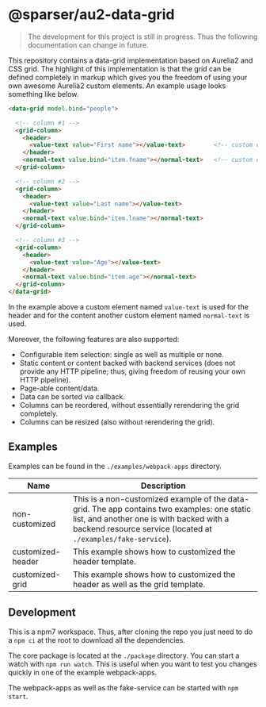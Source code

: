 # @sparser/au2-data-grid

> The development for this project is still in progress. Thus the following documentation can change in future.

This repository contains a data-grid implementation based on Aurelia2 and CSS grid. The highlight of this implementation is that the grid can be defined completely in markup which gives you the freedom of using your own awesome Aurelia2 custom elements. An example usage looks something like below.

```html
<data-grid model.bind="people">

  <!-- column #1 -->
  <grid-column>
    <header>
      <value-text value="First name"></value-text>        <!-- custom element -->
    </header>
    <normal-text value.bind="item.fname"></normal-text>   <!-- custom element -->
  </grid-column>

  <!-- column #2 -->
  <grid-column>
    <header>
      <value-text value="Last name"></value-text>
    </header>
    <normal-text value.bind="item.lname"></normal-text>
  </grid-column>

  <!-- column #3 -->
  <grid-column>
    <header>
      <value-text value="Age"></value-text>
    </header>
    <normal-text value.bind="item.age"></normal-text>
  </grid-column>
</data-grid>
```
In the example above a custom element named `value-text` is used for the header and for the content another custom element named `normal-text` is used.

Moreover, the following features are also supported:

- Configurable item selection: single as well as multiple or none.
- Static content or content backed with backend services (does not provide any HTTP pipeline; thus, giving freedom of reusing your own HTTP pipeline).
- Page-able content/data.
- Data can be sorted via callback.
- Columns can be reordered, without essentially rerendering the grid completely.
- Columns can be resized (also without rerendering the grid).

## Examples

Examples can be found in the `./examples/webpack-apps` directory.

| Name           | Description                                                                                                                                                        |
| -------------- | ------------------------------------------------------------------------------------------------------------------------------------------------------------------ |
| non-customized | This is a non-customized example of the data-grid. The app contains two examples: one static list, and another one is with backed with a backend resource service (located at `./examples/fake-service`). |
| customized-header | This example shows how to customized the header template. |
| customized-grid | This example shows how to customized the header as well as the grid template. |


## Development

This is a npm7 workspace.
Thus, after cloning the repo you just need to do a `npm ci` at the root to download all the dependencies.

The core package is located at the `./package` directory.
You can start a watch with `npm run watch`. This is useful when you want to test you changes quickly in one of the example webpack-apps.

The webpack-apps as well as the fake-service can be started with `npm start`.